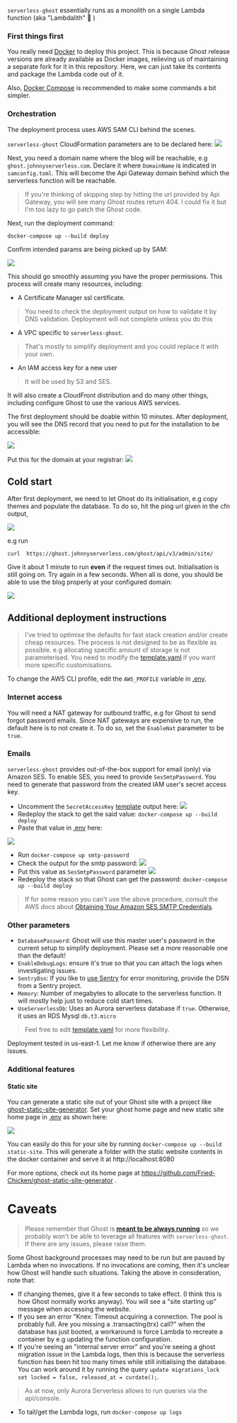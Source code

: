 `serverless-ghost` essentially runs as a monolith on a single Lambda function (aka "Lambdalith" :grimacing: )

### First things first
You really need [Docker](https://docs.docker.com/get-docker/) to deploy this project. This is because Ghost release versions are already available as Docker images, relieving us of maintaining a separate fork for it in this repository. Here, we can just take its contents and package the Lambda code out of it.

Also, [Docker Compose](https://docs.docker.com/compose/install/) is recommended to make some commands a bit simpler.

### Orchestration
The deployment process uses AWS SAM CLI behind the scenes.

`serverless-ghost` CloudFormation parameters are to be declared here:
![](images/config-params.png)

Next, you need a domain name where the blog will be reachable, e.g `ghost.johnnyserverless.com`. Declare it where `DomainName` is indicated in `samconfig.toml`. This will become the Api Gateway domain behind which the serverless function will be reachable.
> If you're thinking of skipping step by hitting the url provided by Api Gateway, you will see many Ghost routes return 404. I could fix it but I'm too lazy to go patch the Ghost code.

Next, run the deployment command:

`docker-compose up --build deploy`

Confirm intended params are being picked up by SAM:

![](images/sam-check-params.png)

This should go smoothly assuming you have the proper permissions. This process will create many resources, including:
- A Certificate Manager ssl certificate.
> You need to check the deployment output on how to validate it by DNS validation. Deployment will not complete unless you do this
- A VPC specific to `serverless-ghost`.
> That's mostly to simplify deployment and you could replace it with your own.
- An IAM access key for a new user
> It will be used by S3 and SES.

It will also create a CloudFront distribution and do many other things, including configure Ghost to use the various AWS services.

The first deployment should be doable within 10 minutes. After deployment, you will see the DNS record that you need to put for the installation to be accessible:

![](images/install-cname.png)

Put this for the domain at your registrar:
![](images/install-use-cname.png)

## Cold start
After first deployment, we need to let Ghost do its initialisation, e.g copy themes and populate the database. To do so, hit the ping url given in the cfn output,

![](images/hit-url.png)

e.g run

`curl  https://ghost.johnnyserverless.com/ghost/api/v3/admin/site/`

Give it about 1 minute to run __even__ if the request times out. Initialisation is still going on.
Try again in a few seconds.
When all is done, you should be able to use the blog properly at your configured domain:

![](images/example-homepage.png)

## Additional deployment instructions
> I've tried to optimise the defaults for fast stack creation and/or create cheap resources. The process is not designed to be as flexible as possible. e.g allocating specific amount of storage is not parameterised. You need to modify the [template.yaml](template.yaml) if you want more specific customisations.

To change the AWS CLI profile, edit the `AWS_PROFILE` variable in [.env](.env).

### Internet access
You will need a NAT gateway for outbound traffic, e.g for Ghost to send forgot password emails. Since NAT gateways are expensive to run, the default here is to not create it. To do so, set the `EnableNat` parameter to be `true`. 

### Emails
`serverless-ghost` provides out-of-the-box support for email (only) via Amazon SES.
To enable SES, you need to provide `SesSmtpPassword`. You need to generate that password from the created IAM user's secret access key.
- Uncomment the `SecretAccessKey` [template](template.yaml) output here:
![](images/config-secret-access-key.png)
- Redeploy the stack to get the said value: `docker-compose up --build deploy`
- Paste that value in [.env](.env) here:

![](images/config-smtp-password.png)
- Run `docker-compose up smtp-password`
- Check the output for the smtp password:
![](images/config-smtp-password-output.png)
- Put this value as `SesSmtpPassword` parameter
![](images/config-params.png)
- Redeploy the stack so that Ghost can get the password: `docker-compose up --build deploy`

> If for some reason you can't use the above procedure, consult the AWS docs about [Obtaining Your Amazon SES SMTP Credentials](https://docs.aws.amazon.com/ses/latest/DeveloperGuide/smtp-credentials.html).

### Other parameters
- `DatabasePassword`: Ghost will use this master user's password in the current setup to simplify deployment. Please set a more reasonable one than the default!
- `EnableDebugLogs`: ensure it's true so that you can attach the logs when investigating issues.
- `SentryDsn`: If you like to [use Sentry](https://sentry.io/welcome) for error monitoring, provide the DSN from a Sentry project.
- `Memory`: Number of megabytes to allocate to the serverless function. It will mostly help just to reduce cold start times.
- `UseServerlessDb`: Uses an Aurora serverless database if `true`. Otherwise, it uses an RDS Mysql `db.t3.micro`

> Feel free to edit [template.yaml](template.yaml) for more flexibility.

Deployment tested in us-east-1. Let me know if otherwise there are any issues.

### Additional features
#### Static site
You can generate a static site out of your Ghost site with a project like [ghost-static-site-generator](https://github.com/Fried-Chicken/ghost-static-site-generator).
Set your ghost home page and new static site home page in [.env](.env) as shown here:

![](images/config-static-site.png)

You can easily do this for your site by running `docker-compose up --build static-site`. This will generate a folder with the static website contents in the docker container and serve it at http://localhost:8080

For more options, check out its home page at https://github.com/Fried-Chicken/ghost-static-site-generator .

# Caveats
> Please remember that Ghost is [**meant to be always running**](https://forum.ghost.org/t/serverless-ghost/6318/2) so we probably won't be able to leverage all features with `serverless-ghost`. If there are any issues, please raise them.

Some Ghost background processes may need to be run but are paused by Lambda when no invocations. If no invocations are coming, then it's unclear how Ghost will handle such situations.
Taking the above in consideration, note that:

- If changing themes, give it a few seconds to take effect. (I think this is how Ghost normally works anyway). You will see a "site starting up" message when accessing the website.
- If you see an error "Knex: Timeout acquiring a connection. The pool is probably full. Are you missing a .transacting(trx) call?" when the database has just booted, a workaround is force Lambda to recreate a container by e.g updating the function configuration.
- If you're seeing an "internal server error" and you're seeing a ghost migration issue in the Lambda logs, then this is because the serverless function has been hit too many times while still initialising the database.
You can work around it by running the query `update migrations_lock set locked = false, released_at = curdate();`.
> As at now, only Aurora Serverless allows to run queries via the api/console.
- To tail/get the Lambda logs, run `docker-compose up logs`
